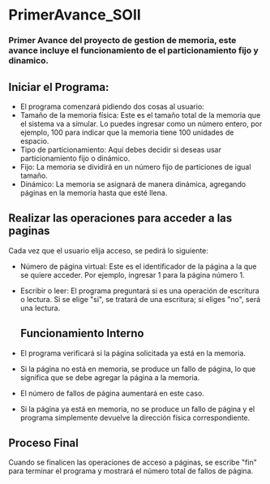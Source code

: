 # PrimerAvance_SOII
### Primer Avance del proyecto de gestion de memoria, este avance incluye el funcionamiento de el particionamiento fijo y dinamico.

## Iniciar el Programa:

- El programa comenzará pidiendo dos cosas al usuario:
- Tamaño de la memoria física: Este es el tamaño total de la memoria que el sistema va a simular. Lo puedes ingresar como un número entero, por ejemplo, 100 para indicar que la memoria tiene 100 unidades de espacio.
- Tipo de particionamiento: Aquí debes decidir si deseas usar particionamiento fijo o dinámico.
- Fijo: La memoria se dividirá en un número fijo de particiones de igual tamaño.
- Dinámico: La memoria se asignará de manera dinámica, agregando páginas en la memoria hasta que esté llena.

## Realizar las operaciones para acceder a las paginas

Cada vez que el usuario elija acceso, se pedirá lo siguiente:
- Número de página virtual: Este es el identificador de la página a la que se quiere acceder. Por ejemplo, ingresar 1 para la página número 1.
- Escribir o leer: El programa preguntará si es una operación de escritura o lectura. Si se elige "si", se tratará de una escritura; si eliges "no", será una lectura.

  ## Funcionamiento Interno
- El programa verificará si la página solicitada ya está en la memoria.
- Si la página no está en memoria, se produce un fallo de página, lo que significa
que se debe agregar la página a la memoria.
- El número de fallos de página aumentará en este caso.
- Si la página ya está en memoria, no se produce un fallo de página y el programa
simplemente devuelve la dirección física correspondiente.

## Proceso Final

Cuando se finalicen las operaciones de acceso a páginas, se escribe "fin" para
terminar el programa y mostrará el número total de fallos de página.


